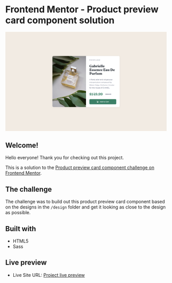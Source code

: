 # Frontend Mentor - Product preview card component solution

![Project desktop screenshot](./screenshot-desktop.png)

## Welcome!

Hello everyone! Thank you for checking out this project.

This is a solution to the [Product preview card component challenge on Frontend Mentor](https://www.frontendmentor.io/challenges/product-preview-card-component-GO7UmttRfa).

## The challenge

The challenge was to build out this product preview card component based on the designs in the `/design` folder and get it looking as close to the design as possible.

## Built with

- HTML5
- Sass

## Live preview

- Live Site URL: [Project live preview](https://your-live-site-url.com)
